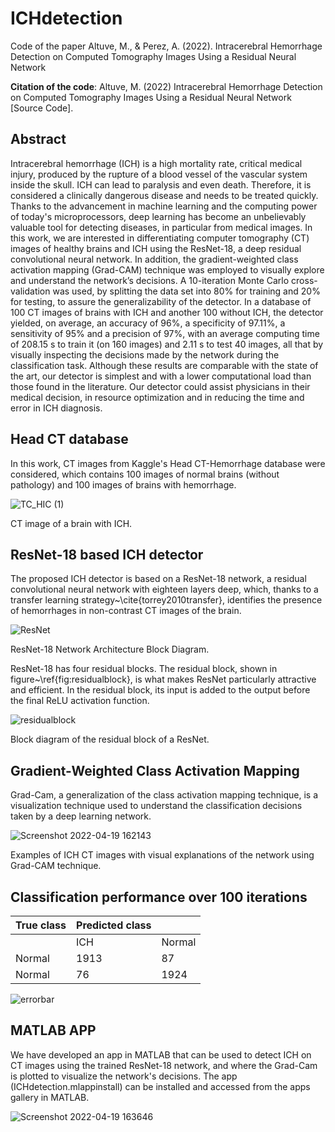 # ICHdetection

Code of the paper Altuve, M., & Perez, A. (2022). Intracerebral Hemorrhage Detection on Computed Tomography Images Using a Residual Neural Network

**Citation of the code**: Altuve, M. (2022) Intracerebral Hemorrhage Detection on Computed Tomography Images Using a Residual Neural Network [Source Code].

## Abstract
Intracerebral hemorrhage (ICH) is a high mortality rate, critical medical injury, produced by the rupture of a blood vessel of the vascular system inside the skull. ICH can lead to paralysis and even death. Therefore, it is considered a clinically dangerous disease and needs to be treated quickly. Thanks to the advancement in machine learning and the computing power of today's microprocessors, deep learning has become an unbelievably valuable tool for detecting diseases, in particular from medical images. In this work, we are interested in differentiating computer tomography (CT) images of healthy brains and ICH using the ResNet-18, a deep residual convolutional neural network. In addition, the gradient-weighted class activation mapping (Grad-CAM) technique was employed to visually explore and understand the network’s decisions. A 10-iteration Monte Carlo cross-validation was used, by splitting the data set into 80\% for training and 20\% for testing, to assure the generalizability of the detector. In a database of 100 CT images of brains with ICH and another 100 without ICH, the detector yielded, on average, an accuracy of 96\%, a specificity of 97.11\%, a sensitivity of 95\% and a precision of 97\%, with an average computing time of 208.15 s to train it (on 160 images) and 2.11 s to test 40 images, all that by visually inspecting the decisions made by the network during the classification task. Although these results are comparable with the state of the art, our detector is simplest and with a lower computational load than those found in the literature. Our detector could assist physicians in their medical decision, in resource optimization and in reducing the time and error in ICH diagnosis.

## Head CT database
In this work, CT images from Kaggle's Head CT-Hemorrhage database were considered, which contains 100 images of normal brains (without pathology) and 100 images of brains with hemorrhage. 

![TC_HIC (1)](https://user-images.githubusercontent.com/8375111/164104556-9e88d16b-ee19-4b8e-91e5-95d42c09bb2e.jpg)

CT image of a brain with ICH.

## ResNet-18 based ICH detector
The proposed ICH detector is based on a ResNet-18 network, a residual convolutional neural network with eighteen layers deep, which, thanks to a transfer learning strategy~\cite{torrey2010transfer}, identifies the presence of hemorrhages in non-contrast CT images of the brain.

![ResNet](https://user-images.githubusercontent.com/8375111/164103301-93cb7b44-cc76-460f-a63f-4bf15539ff09.png)

ResNet-18 Network Architecture Block Diagram.

ResNet-18 has four residual blocks. The residual block, shown in figure~\ref{fig:residualblock}, is what makes ResNet particularly attractive and efficient. In the residual block, its input is added to the output before the final ReLU activation function.

![residualblock](https://user-images.githubusercontent.com/8375111/164103555-14e87c47-3717-4e59-ba46-a585376826a4.png)

Block diagram of the residual block of a ResNet.

## Gradient-Weighted Class Activation Mapping
Grad-Cam, a generalization of the class activation mapping technique, is a visualization technique used to understand the classification decisions taken by a deep learning network. 

![Screenshot 2022-04-19 162143](https://user-images.githubusercontent.com/8375111/164104092-0e50b7e4-9be7-4b08-b59b-c0e3e87e16ca.jpg)

Examples of ICH CT images with visual explanations of the network using Grad-CAM technique.

## Classification performance over 100 iterations

| True class      | Predicted class         | |
| ----------- | ----------- |   -----------  |
|       | ICH       | Normal |
| Normal   | 1913        | 87 |
| Normal   | 76        |1924 |



![errorbar](https://user-images.githubusercontent.com/8375111/164942617-4246dbcf-8953-42d6-96f4-702a7f301acb.png)


## MATLAB APP
We have developed an app in MATLAB that can be used to detect ICH on CT images using the trained ResNet-18 network, and where the Grad-Cam is plotted to visualize the network's decisions. The app (ICHdetection.mlappinstall) can be installed and accessed from the apps gallery in MATLAB. 

![Screenshot 2022-04-19 163646](https://user-images.githubusercontent.com/8375111/164105996-5dd42d34-64fb-474c-bdbf-46fc7bbaa233.jpg)

